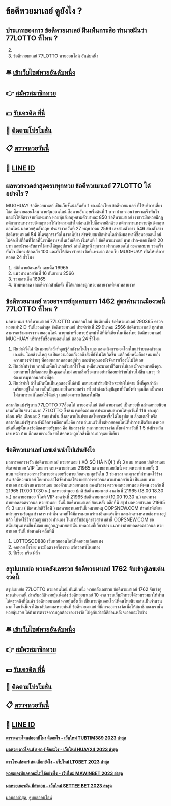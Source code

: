 # ข้อดีหวยมาเลย์ ดูยังไง ?
## ประเภทของการ ข้อดีหวยมาเลย์ ฝันเห็นกระสือ ทำนายฝันว่า 77LOTTO ที่ไหน ?
2.
1. ข้อดีหวยมาเลย์ 77LOTTO หวยออนไลน์ อันดับหนึ่ง

## 🛎 [เข้าเว็บไซต์หวยอันดับหนึ่ง](https://bit.ly/3BG5bNw)
## 👉 [สมัครสมาชิกหวย](https://bit.ly/3BG5bNw)
## 💵 [รับเครดิต ที่นี่](https://bit.ly/3C3mvgS)
## 👑 [ติดตามโปรโมชั่น](https://bit.ly/3C3mvgS)
## 📋 [ตรวจหวยวันนี้](https://bit.ly/3C3mvgS)
## 📱 [LINE ID](https://bit.ly/3C3mvgS)

## ผลหวยงวดล่าสุดครบทุกหวย ข้อดีหวยมาเลย์ 77LOTTO ได้อย่างไร ?
MUGHUAY ข้อดีหวยมาเลย์ เป็นเว็บชั้นนำอันดับ 1 ของเมืองไทย ข้อดีหวยมาเลย์ ที่ให้บริการเสี่ยงโชค ซื้อหวยออนไลน์ หวยหุ้นออนไลน์ ซื้อหวยอังกฤษเริ่มต้นที่ 1 บาท ฝาก-ถอนง่ายรวดเร็วทันใจ และยังให้อัตราจ่ายที่แพงมาก หวยหุ้นอังกฤษสามตัวบาทละ 850 ข้อดีหวยมาเลย์ เราชาวมักหวยมีกฏกติกาการแทงหวยอังกฤษ มาให้ทำความเข้าใจก่อนเข้าไปซื้อหวยอีกด้วย
กติกาการแทงหวยหุ้นอังกฤษออนไลน์
ผลหวยหุ้นอังกฤษ ประจำงวดวันที่ 27 พฤษภาคม 2566 เลขสามตัวตรง 546 สองตัวล่าง ข้อดีหวยมาเลย์ 54 มีใครถูกรางวัลในงวดนี้บ้าง สำหรับสมาชิกท่านใดกำลังมองหาที่ซื้อหวยออนไลน์ ไม่ต้องไปที่อื่นที่ไกลที่นี่เรามีครบจบในเว็บเดียว เริ่มต้นที่ 1 ข้อดีหวยมาเลย์ บาท ฝาก-ถอนขั้นต่ำ 20 บาท และยังรองรับการใช้งานได้ทุกอุปกรณ์ เล่นได้ทุกที่ ทุกเวลา ฝากถอนออโต้ สะดวกสบาย รวดเร็วทันใจ มั่นคงปลอดภัย 100 และยังให้อัตราจ่ายรางวัลที่แพงมาก ต้องเว็บ MUGHUAY เปิดให้บริการตลอด 24 ชั่วโมง
1. สถิติหวยย้อนหลัง เลขเด็ด 16965
2. แนวทางหวยวันที่ 16 กันยายน 2566
3. รวมเลขเด็ด 16965
4. ห้ามพพลาด เลขเด็ดจากสำนักดัง ที่ได้แจกเลขถูกหวยหลายงวดติดมาหลายงวด

## ข้อดีหวยมาเลย์ หวยอาจารย์กุหลาบขาว 1462 สูตรคำนวณมืองวดนี้ 77LOTTO ที่ไหน ?
ผลหวยพม่า ข้อดีหวยมาเลย์ 77LOTTO หวยออนไลน์ อันดับหนึ่ง ข้อดีหวยมาเลย์ 290365 ตรวจหวยพม่า2 D วันนี้งวดล่าสุด ข้อดีหวยมาเลย์ ประจำวันที่ 29 มีนาคม 2566 ข้อดีหวยมาเลย์ ทุกท่านสามารถเข้ามาตรวจหวยออนไลน์ หวยพม่าหรือหวยหุ้นพม่าได้ที่นี่ที่เดียวในเมืองไทย ข้อดีหวยมาเลย์ MUGHUAY บริการรับซื้อหวยออนไลน์ ตลอด 24 ชั่วโมง
1. ฝันว่าผีวิ่งไล่ นั่นหมายถึงสิ่งที่คุณรู้สึกกังวลในใจ และ แสดงถึงการมองโลกในแง่ร้ายของตัวคุณเองเช่น โดยส่วนใหญ่จะเป็นความวิตกกังวลถึงสิ่งที่ยังไม่ได้เกิดขึ้น แต่อีกนัยหนึ่งก็อาจหมายถึงความทรงจำร้ายๆ ที่คอยหลอกหลอนอยู่ซ้ำๆ และตัวคุณเองยังจัดการเรื่องนี้ไม่ได้เลย
2. ฝันว่าผีทำร้าย หากฝันเห็นผีน่ากลัวมากใช่ไหม เหมือนจะมาเอาชีวิตเราไปเลย มักจะหมายถึงคุณอยากหายไปเพื่อกลายเป็นคุณคนใหม่ อยากลืมเรื่องบางอย่างที่คอยทำร้ายไม่จบไม่สิ้น แนวๆ ว่าต้องการมูฟออนอย่างที่สุด
3. ฝันว่าฆ่าผี ถ้าในฝันนั้นเป็นคุณเองที่ไล่ล่าผี พยายามทำร้ายผีหรือจะฆ่าผีให้ตาย สิ่งที่คุณกำลังเครียดอยู่ในใจอาจเป็นปัญหาภายในครอบครัว หรือกำลังเผชิญปัญหาที่วันยังค่ำ คุณก็ตกเป็นรองไม่สามารถแก้ไขอะไรได้แน่ๆ เลยต้องมาระเบิดเอาในฝัน

สลากกินแบ่งรัฐบาล 77LOTTO 77ล็อตโต้ หวยออนไลน์ ข้อดีหวยมาเลย์ เป็นหวยที่เหล่าคอหวยนิยมเล่นกันเป็นจำนวนมาก 77LOTTO ซึ่งสามารถติดตามการประกาศผลหวยได้ทุกวันที่ 116 ของทุกเดือน หรือ เดือนละ 2 รอบเท่านั้น ซึ่งคอหวยในประเทศไทยจะหาซื้อได้ในรูปแบบ ล็อตเตอรี่ หรือ สลากกินแบ่งรัฐบาล
ยังมีอีกทางเลือกหนึ่งคือ การเล่นบนเว็บไซต์หวยออกไลน์ที่ทำการเปิดรับแทงหวยชนิดนี้อยู่นั้นเองข้อดีของหวยรัฐบาล คือ มีผลรางวัล หลากหลายรางวัล ตั้งแต่ รางวัลที่ 1 5 ยังมีรางวัล เลข หน้า ท้าย อีกหลายรางวัล ทำให้คอหวยถูกใจสิ่งนี้เอามากๆเลยทีเดียว

## ข้อดีหวยมาเลย์ เลขเด่นนำไปเล่นยังไง
ผลการออกรางวัล ข้อดีหวยมาเลย์ หวยฮานอย ( XỔ SỐ HÀ NỘI ) ทั้ง 3 แบบ ฮานอย ปกติฮานอย พิเศษฮานอย VIP
โดยการ ตรวจหวยฮานอย 21965 ผลหวยฮานอยวันนี้ ตรวจหวยฮานอยทั้ง 3 แบบ จะมีการออกรางวัลหวยฮานอยหรือหวยเวียดนามทุกวันใน 3 ช่วงเวลา ตามเวลาที่กำหนดไว้ข้างต้น ข้อดีหวยมาเลย์ โดยทางเราได้จัดทำผลให้ง่ายต่อการตรวจผลหวยฮานอยวันนี้ เป็นแบบ หวยฮานอย สามตัวบนหวยฮานอย สองตัวบนหวยฮานอย สองตัวล่าง
ตรวจผลหวยฮานอย พิเศษ งวดวันที่ 21965 (17.00 17.30 น.)
ผลหวยฮานอย ปกติ ข้อดีหวยมาเลย์ งวดวันที่ 21965 (18.00 18.30 น.)
ผลหวยฮานอย วีไอพี VIP งวดวันที่ 21965 ข้อดีหวยมาเลย์ (19.00 19.30 น.)
 แนวทางถ่ายทอดสดตรวจผล หวยฮานอย วันนี้ ข้อดีหวยมาเลย์ ย้อนหลัง คลิ๊กที่นี่ 
สรุป ผลหวยฮานอย 21965 ทั้ง 3 แบบ ( พิเศษปกติวีไอพี ) ผลหวยฮานอยวันนี้
หมายเหตุ OOPSNEW.COM ทำหน้าที่เพียงแค่รวบรวมข้อมูล ข่าวสาร เท่านั้น ตามที่ได้มีการเผยแพร่ทางอินเตอร์เน็ท และผ่านทางหลายช่องทางอยู่แล้ว โปรดใช้วิจารณญาณของท่านเอง ในการรับข้อมูลข่าวสารเหล่านี้ OOPSNEW.COM ขอสนับสนุนการเสี่ยงโชคแบบถูกกฎหมายเท่านั้น
บทความที่เกี่ยวข้อง
แนวทางถ่ายทอดสดตรวจผล หวยฮานอย วันนี้ ย้อนหลัง คลิ๊กที่นี่
1. LOTTOSOD888 เว็บหวยออนไลน์ที่คอหวยเลือกแทง
2. คอหวย ปี่เซี๊ยะ พระปิดตา เครื่องราง แร่ควอทซ์ไหมทอง
3. ปี่เซี๊ยะ หรือ ผีสิ่ว

## สรุปแบบย่อ หวยคลังเลขรวย ข้อดีหวยมาเลย์ 1762 จับเข้าคู่เลขเด่นงวดนี้
สรุปแบบย่อ 77LOTTO หวยออนไลน์ อันดับหนึ่ง หวยคลังเลขรวย ข้อดีหวยมาเลย์ 1762 จับเข้าคู่เลขเด่นงวดนี้ สำหรับสถิติหวยหุ้นฮั่งเส็ง ข้อดีหวยมาเลย์ 10 งวด รวบเว็บมักหวยได้รวบรวมมาให้ท่านได้ตรวจถึงที่นี่แล้ว ข้อดีหวยมาเลย์ หวยหุ้นฮั่งเส็ง เป็นหวยหุ้นออนไลน์ที่คนไทยนิยมเล่นเป็นจำนวนมาก โดยวันนี้เราได้มาอัปเดตผลหวยทันที ข้อดีหวยมาเลย์ ที่มีการออกรางวัลเพื่อให้สมาชิกของเรานั้น หวยลุ้นรวย ได้ทำการตรวจความถูกต้องของรางวัล ไปดูกันว่าสถิติย้อนหลังจะออกอะไรบ้าง

## 🛎 [เข้าเว็บไซต์หวยอันดับหนึ่ง](https://bit.ly/3BG5bNw)
## 👉 [สมัครสมาชิกหวย](https://bit.ly/3BG5bNw)
## 💵 [รับเครดิต ที่นี่](https://bit.ly/3C3mvgS)
## 👑 [ติดตามโปรโมชั่น](https://bit.ly/3C3mvgS)
## 📋 [ตรวจหวยวันนี้](https://bit.ly/3C3mvgS)
## 📱 [LINE ID](https://bit.ly/3C3mvgS)

#### [ตารางดาวโจนส์ออกกี่โมง คืออะไร - เว็บใหม่ TUBTIM389 2023 ล่าสุด](https://atom.io/themes/ตารางดาวโจนส์ออกกี่โมง%20คืออะไร%20-%20เว็บใหม่%20tubtim389%202023%20ล่าสุด)
#### [ผลหวย ดาวโจนส์ ส ตา ร์ คืออะไร - เว็บใหม่ HUAY24 2023 ล่าสุด](https://atom.io/themes/ผลหวย%20ดาวโจนส์%20ส%20ตา%20ร์%20คืออะไร%20-%20เว็บใหม่%20huay24%202023%20ล่าสุด)
#### [ดาวโจนส์สตาร์ สด เลือกยังไง - เว็บใหม่ LTOBET 2023 ล่าสุด](https://atom.io/themes/ดาวโจนส์สตาร์%20สด%20เลือกยังไง%20-%20เว็บใหม่%20ltobet%202023%20ล่าสุด)
#### [หวยเยอรมันออกอะไร ได้อย่างไร - เว็บใหม่ MAWINBET 2023 ล่าสุด](https://atom.io/themes/หวยเยอรมันออกอะไร%20ได้อย่างไร%20-%20เว็บใหม่%20mawinbet%202023%20ล่าสุด)
#### [ผลหวยเยอรมัน มีคำตอบ - เว็บใหม่ SETTEE BET 2023 ล่าสุด](https://atom.io/themes/ผลหวยเยอรมัน%20มีคำตอบ%20-%20เว็บใหม่%20settee%20bet%202023%20ล่าสุด)

[ผลบอลล่าสุด](https://siamsport.tv "ผลบอลล่าสุด"), [ดูบอลออนไลน์](https://siamsport.tv/ดูบอลสด "ดูบอลออนไลน์")